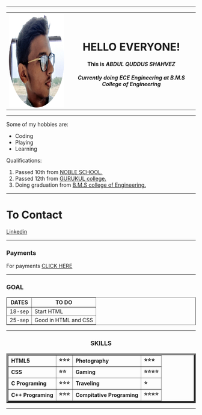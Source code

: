 <!DOCTYPE html>
<html lang="en">
<head>
    <meta charset="UTF-8">
    <meta http-equiv="X-UA-Compatible" content="IE=edge">
    <meta name="viewport" content="width=device-width, initial-scale=1.0">
    <title>NEW</title>
</head>
<body>
    <hr size="5" noshade="">
    <table style="width:100%" cellspacing="20">
        <tr>
            <td>    <img src="image/profile.png" width="250" height="250" alt="Be positive +">
            </td>
            <td>  <center>
                <h1>HELLO EVERYONE!</h1>
               <h4>This is <i><strong>ABDUL QUDDUS SHAHVEZ</strong></i></h4>
               <h5>Currently doing ECE Engineering at B.M.S College of Engineering</h5>
            </center></td>
        </tr>
    </table>
    <p>
  <hr size="3" noshade="">
   Some of my hobbies are:
   <ul>
    <li>Coding</li>
    <li>Playing</li>
    <li>Learning</li>
   </ul>
   Qualifications:
   <ol>
    <li>Passed 10th from <a href="https://schools.org.in/kalaburgi/29040535116/the-new-noble-girls-school-near-m-s-k-mill-road-glb.html"> NOBLE SCHOOL. </a></li>
    <li>Passed 12th from <a href="https://gurukul.edu.in/pu/"> GURUKUL college.</a></li>
    <li>Doing graduation from <a href="https://www.bmsce.ac.in/"> B.M.S college of Engineering.</a></li>
   </ol>
   <hr size="3" noshade="">
   <h1>To Contact</h1>
    <a href="https://www.linkedin.com/in/a-q-shahvez-b73a33231/"> Linkedin </a>
<hr size="3" noshade="">
<h3>Payments</h3>
For payments <a href="payment.html" target="_blank">CLICK HERE</a>
<hr size="3" noshade="">
<h3>GOAL</h3>
<table border="1">
    <thead >
    <tr >
        <th>DATES</th>
        <th>TO DO</th>
    </tr></thead>
    <tbody>
    <tr>
        <td>18-sep</td>
        <td>Start HTML</td>
    </tr>
    <tr>
        <td>25-sep</td>
        <td>Good in HTML and CSS</td>
    </tr></tbody>
</table>
<hr size="3" noshade="">
<h4>
    <center>
    <h3>SKILLS</h3>
<table border="5" style="width: 100%" cellspacing="10">
    <tr>
        <td>HTML5</td>
        <td>⭐⭐⭐</td>
        <td>Photography</td>
        <td>⭐⭐⭐</td>
    </tr>
    <tr>
        <td>CSS</td>
        <td>⭐⭐</td>
        <td>Gaming</td>
        <td>⭐⭐⭐⭐</td>
    </tr>
    <tr>
        <td>C Programing</td>
        <td>⭐⭐⭐</td>
        <td>Traveling</td>
        <td>⭐</td>
    </tr>
    <tr>
        <td>C++ Programing</td>
        <td>⭐⭐⭐</td>
        <td>Compitative Programing</td>
        <td>⭐⭐⭐⭐</td>
    </tr>
 </h4>
</table>
</center>
<hr size="5" noshade="">


</p>
</body>
</html>
